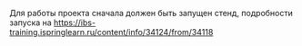 Для работы проекта сначала должен быть запущен стенд, подробности запуска на https://ibs-training.ispringlearn.ru/content/info/34124/from/34118
